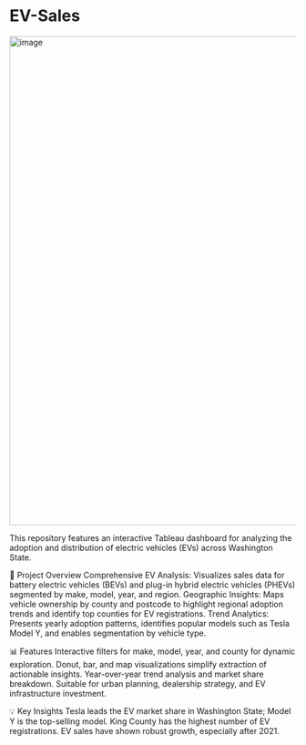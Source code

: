 # EV-Sales
<img width="1658" height="859" alt="image" src="https://github.com/user-attachments/assets/ea7280fa-bf83-4692-86ed-585578d3e75e" />

This repository features an interactive Tableau dashboard for analyzing the adoption and distribution of electric vehicles (EVs) across Washington State.

🚗 Project Overview
Comprehensive EV Analysis: Visualizes sales data for battery electric vehicles (BEVs) and plug-in hybrid electric vehicles (PHEVs) segmented by make, model, year, and region.
Geographic Insights: Maps vehicle ownership by county and postcode to highlight regional adoption trends and identify top counties for EV registrations.
Trend Analytics: Presents yearly adoption patterns, identifies popular models such as Tesla Model Y, and enables segmentation by vehicle type.

📊 Features
Interactive filters for make, model, year, and county for dynamic exploration.
Donut, bar, and map visualizations simplify extraction of actionable insights.
Year-over-year trend analysis and market share breakdown.
Suitable for urban planning, dealership strategy, and EV infrastructure investment.

💡 Key Insights
Tesla leads the EV market share in Washington State; Model Y is the top-selling model.
King County has the highest number of EV registrations.
EV sales have shown robust growth, especially after 2021.
